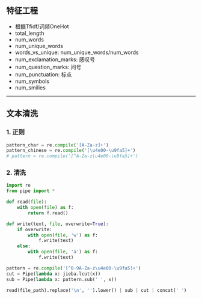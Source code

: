 ## 特征工程
- 根据Tfidf/词频OneHot
- total_length
- num_words
- num_unique_words
- words_vs_unique: num_unique_words/num_words
- num_exclamation_marks: 感叹号
- num_question_marks: 问号
- num_punctuation: 标点
- num_symbols
- num_smilies

---
## 文本清洗
### 1. 正则
```python
pattern_char = re.compile('[A-Za-z]+')
pattern_chinese = re.compile('[\u4e00-\u9fa5]+')
# pattern = re.compile('[^A-Za-z\u4e00-\u9fa5]+')
```

### 2. 清洗
```python
import re
from pipe import *

def read(file):
    with open(file) as f:
        return f.read()

def write(text, file, overwrite=True):
    if overwrite:
        with open(file, 'w') as f:
            f.write(text)
    else:
        with open(file, 'a') as f:
            f.write(text)

pattern = re.compile('[^0-9A-Za-z\u4e00-\u9fa5]+')
cut = Pipe(lambda x: jieba.lcut(x))
sub = Pipe(lambda x: pattern.sub(' ', x))

read(file_path).replace('\n', '').lower() | sub | cut | concat(' ')
```
